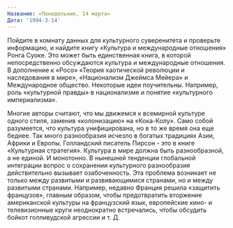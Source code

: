 ```yaml
---
Название: «Понедельник, 14 марта»
Дата: '1994-3-14'
---
```


Пойдите в комнату данных для культурного суверенитета и проверьте информацию, и найдите книгу «Культура и международные отношения» Ронга Суоке. Это может быть единственная книга, в которой непосредственно обсуждаются культура и международные отношения. В дополнение к «Росо» «Теория хаотической революции и наследования в мире», «Национализм Джеймса Мейера» и Международное общество. Некоторые идеи поучительны. Например, роль «культурной правды» в национализме и понятие «культурного империализма».

Многие авторы считают, что мы движемся к всемирной культуре одного стиля, заменив «колонизацию» на «Кока-Колу». Само собой разумеется, что культура унифицирована, но в то же время она еще беднее. Так много разнообразия исчезло в богатых традициях Азии, Африки и Европы. Голландский писатель Пирсон - это в книге «Культурная стратегия». Культура в мире должна быть разнообразной, а не единой. И монотонно. В нынешней тенденции глобальной интеграции вопрос о сохранении культурного разнообразия действительно вызывает озабоченность. Эта проблема возникает не только между развитыми и развивающимися странами, но и между развитыми странами. Например, недавно Франция решила «защитить французов», главным образом, чтобы предотвратить вторжение американской культуры на французский язык, европейские кино- и телевизионные круги неоднократно встречались, чтобы обсудить бойкот голливудской агрессии и т. Д.

